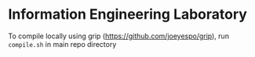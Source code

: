 # Information Engineering Laboratory

To compile locally using grip (https://github.com/joeyespo/grip), run `compile.sh` in main repo directory
